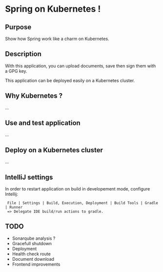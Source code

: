 # Spring on Kubernetes !

## Purpose

Show how Spring work like a charm on Kubernetes.

## Description

With this application, you can upload documents, save then sign them with a
GPG key.

This application can be deployed easily on a Kubernetes cluster.

## Why Kubernetes ?

...

## Use and test application

...

## Deploy on a Kubernetes cluster

...

## IntelliJ settings

In order to restart application on build in developement mode, configure Intellij:

     File | Settings | Build, Execution, Deployment | Build Tools | Gradle | Runner
     => Delegate IDE build/run actions to gradle.

## TODO

- Sonarqube analysis ?
- Gracefull shutdown
- Deployment
- Health check route
- Document download
- Frontend improvements
